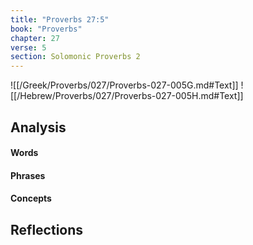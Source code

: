 ```yaml
---
title: "Proverbs 27:5"
book: "Proverbs"
chapter: 27
verse: 5
section: Solomonic Proverbs 2
---
```

![[/Greek/Proverbs/027/Proverbs-027-005G.md#Text]]
![[/Hebrew/Proverbs/027/Proverbs-027-005H.md#Text]]

## Analysis

#### Words

#### Phrases

#### Concepts

## Reflections

